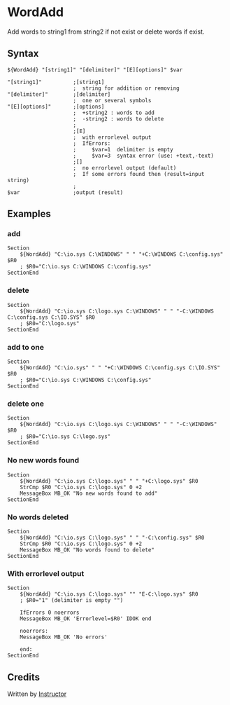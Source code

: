 # WordAdd

Add words to string1 from string2 if not exist or delete words if exist.

## Syntax

	${WordAdd} "[string1]" "[delimiter]" "[E][options]" $var

	"[string1]"          ;[string1]
	                     ;  string for addition or removing
	"[delimiter]"        ;[delimiter]
	                     ;  one or several symbols
	"[E][options]"       ;[options]
	                     ;  +string2 : words to add
	                     ;  -string2 : words to delete
	                     ;
	                     ;[E]
	                     ;  with errorlevel output
	                     ;  IfErrors:
	                     ;     $var=1  delimiter is empty
	                     ;     $var=3  syntax error (use: +text,-text)
	                     ;[]
	                     ;  no errorlevel output (default)
	                     ;  If some errors found then (result=input string)
	                     ;
	$var                 ;output (result)

## Examples

### add

	Section
		${WordAdd} "C:\io.sys C:\WINDOWS" " " "+C:\WINDOWS C:\config.sys" $R0
		; $R0="C:\io.sys C:\WINDOWS C:\config.sys"
	SectionEnd

### delete

	Section
		${WordAdd} "C:\io.sys C:\logo.sys C:\WINDOWS" " " "-C:\WINDOWS C:\config.sys C:\IO.SYS" $R0
		; $R0="C:\logo.sys"
	SectionEnd

### add to one

	Section
		${WordAdd} "C:\io.sys" " " "+C:\WINDOWS C:\config.sys C:\IO.SYS" $R0
		; $R0="C:\io.sys C:\WINDOWS C:\config.sys"
	SectionEnd

### delete one

	Section
		${WordAdd} "C:\io.sys C:\logo.sys C:\WINDOWS" " " "-C:\WINDOWS" $R0
		; $R0="C:\io.sys C:\logo.sys"
	SectionEnd

### No new words found

	Section
		${WordAdd} "C:\io.sys C:\logo.sys" " " "+C:\logo.sys" $R0
		StrCmp $R0 "C:\io.sys C:\logo.sys" 0 +2
		MessageBox MB_OK "No new words found to add"
	SectionEnd

### No words deleted

	Section
		${WordAdd} "C:\io.sys C:\logo.sys" " " "-C:\config.sys" $R0
		StrCmp $R0 "C:\io.sys C:\logo.sys" 0 +2
		MessageBox MB_OK "No words found to delete"
	SectionEnd

### With errorlevel output

	Section
		${WordAdd} "C:\io.sys C:\logo.sys" "" "E-C:\logo.sys" $R0
		; $R0="1" (delimiter is empty "")

		IfErrors 0 noerrors
		MessageBox MB_OK 'Errorlevel=$R0' IDOK end

		noerrors:
		MessageBox MB_OK 'No errors'

		end:
	SectionEnd

## Credits

Written by [Instructor][1]

[1]: http://nsis.sourceforge.net/User:Instructor